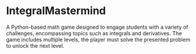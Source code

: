 # IntegralMastermind
A Python-based math game designed to engage students with a variety of challenges, encompassing topics such as integrals and derivatives. The game includes multiple levels, the player must solve the presented problem to unlock the next level. 
 
